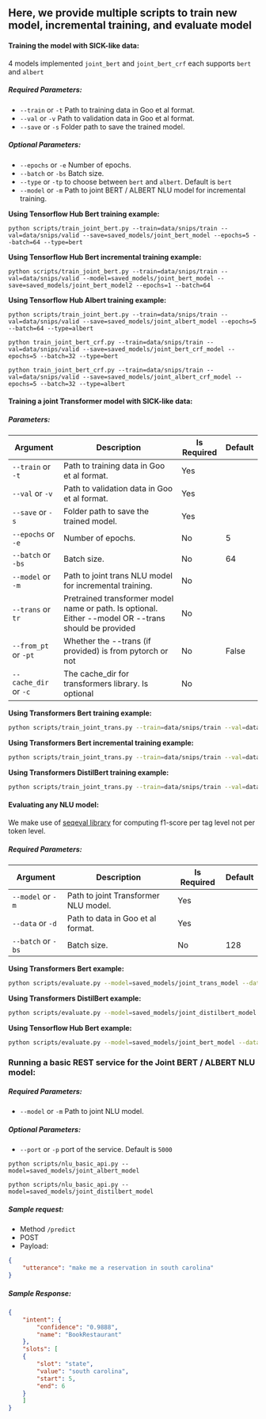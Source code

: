## Here, we provide multiple scripts to train new model, incremental training, and evaluate model
#### Training the model with SICK-like data:
4 models implemented `joint_bert` and `joint_bert_crf` each supports `bert` and `albert`
##### Required Parameters:
- ```--train``` or ```-t``` Path to training data in Goo et al format.
- ```--val``` or ```-v``` Path to validation data in Goo et al format.
- ```--save``` or ```-s``` Folder path to save the trained model.
##### Optional Parameters:
- ```--epochs``` or ```-e``` Number of epochs.
- ```--batch``` or ```-bs``` Batch size.
- ```--type``` or ```-tp``` to choose between `bert` and `albert`. Default is `bert`
- ```--model``` or ```-m``` Path to joint BERT / ALBERT NLU model for incremental training.

**Using Tensorflow Hub Bert training example:**
```
python scripts/train_joint_bert.py --train=data/snips/train --val=data/snips/valid --save=saved_models/joint_bert_model --epochs=5 --batch=64 --type=bert
```

**Using Tensorflow Hub Bert incremental training example:**
```
python scripts/train_joint_bert.py --train=data/snips/train --val=data/snips/valid --model=saved_models/joint_bert_model --save=saved_models/joint_bert_model2 --epochs=1 --batch=64
```

**Using Tensorflow Hub Albert training example:**
```
python scripts/train_joint_bert.py --train=data/snips/train --val=data/snips/valid --save=saved_models/joint_albert_model --epochs=5 --batch=64 --type=albert
```

```
python train_joint_bert_crf.py --train=data/snips/train --val=data/snips/valid --save=saved_models/joint_bert_crf_model --epochs=5 --batch=32 --type=bert
```

```
python train_joint_bert_crf.py --train=data/snips/train --val=data/snips/valid --save=saved_models/joint_albert_crf_model --epochs=5 --batch=32 --type=albert
```




#### Training a joint Transformer model with SICK-like data:

##### Parameters:
|Argument|Description|Is Required|Default|
|---|---|---|---|
|```--train``` or ```-t```|Path to training data in Goo et al format.|Yes||
|```--val``` or ```-v```|Path to validation data in Goo et al format.|Yes||
|```--save``` or ```-s```|Folder path to save the trained model.|Yes||
|```--epochs``` or ```-e```|Number of epochs.|No|5|
|```--batch``` or ```-bs```|Batch size.|No|64|
|```--model``` or ```-m```|Path to joint trans NLU model for incremental training.|No||
|```--trans``` or ```tr```|Pretrained transformer model name or path. Is optional. Either --model OR --trans should be provided|No||
|```--from_pt``` or ```-pt```|Whether the --trans (if provided) is from pytorch or not|No|False|
|```--cache_dir``` or ```-c```|The cache_dir for transformers library. Is optional|No||

**Using Transformers Bert training example:**
``` bash
python scripts/train_joint_trans.py --train=data/snips/train --val=data/snips/valid --save=saved_models/joint_trans_model --epochs=3 --batch=64 --cache_dir=transformers_cache_dir  --trans=bert-base-uncased --from_pt=false
```

**Using Transformers Bert incremental training example:**
``` bash
python scripts/train_joint_trans.py --train=data/snips/train --val=data/snips/valid --model=saved_models/joint_trans_model --save=saved_models/joint_trans_model2 --epochs=3 --batch=64
```

**Using Transformers DistilBert training example:**
``` bash
python scripts/train_joint_trans.py --train=data/snips/train --val=data/snips/valid --save=saved_models/joint_distilbert_model --epochs=3 --batch=64 --cache_dir=transformers_cache_dir  --trans=distilbert-base-uncased --from_pt=false
```




#### Evaluating any NLU model:
We make use of [seqeval library](https://github.com/chakki-works/seqeval) for computing f1-score per tag level not per token level.
##### Required Parameters:
|Argument|Description|Is Required|Default|
|---|---|---|---|
|```--model``` or ```-m```|Path to joint Transformer NLU model.|Yes||
|```--data``` or ```-d```|Path to data in Goo et al format.|Yes||
|```--batch``` or ```-bs```|Batch size.|No|128|

**Using Transformers Bert example:**
``` bash
python scripts/evaluate.py --model=saved_models/joint_trans_model --data=data/snips/test --batch=128
```

**Using Transformers DistilBert example:**
``` bash
python scripts/evaluate.py --model=saved_models/joint_distilbert_model --data=data/snips/test --batch=128
```

**Using Tensorflow Hub Bert example:**
``` bash
python scripts/evaluate.py --model=saved_models/joint_bert_model --data=data/snips/test --batch=128
```






### Running a basic REST service for the Joint BERT / ALBERT NLU model:
##### Required Parameters:
- ```--model``` or ```-m``` Path to joint NLU model.
##### Optional Parameters:
- ```--port``` or ```-p``` port of the service. Default is `5000`


```
python scripts/nlu_basic_api.py --model=saved_models/joint_albert_model
```

```
python scripts/nlu_basic_api.py --model=saved_models/joint_distilbert_model
```


##### Sample request: 
- Method `/predict`
- POST
- Payload: 
```json
{
	"utterance": "make me a reservation in south carolina"
}
```

##### Sample Response:
```json
{
	"intent": {
		"confidence": "0.9888",
		"name": "BookRestaurant"
	}, 
	"slots": [
	{
		"slot": "state",
		"value": "south carolina",
		"start": 5,
		"end": 6
	}
	]
}
```